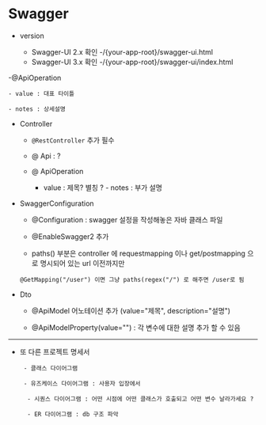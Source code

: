 # Swagger 

- version 

    -	Swagger-UI 2.x 확인
        -/{your-app-root}/swagger-ui.html
    -	Swagger-UI 3.x 확인
        -/{your-app-root}/swagger-ui/index.html

-@ApiOperation

    - value : 대표 타이틀 
    
    - notes : 상세설명 
    
    
- Controller 

    - `@RestController` 추가 필수 

    - @ Api : ? 

    - @ ApiOperation 

         - value : 제목? 별칭 ?
          - notes : 부가 설명 

- SwaggerConfiguration 

    - @Configuration : swagger 설정을 작성해놓은 자바 클래스 파일

    - @EnableSwagger2 추가 

    - paths() 부분은 controller 에 requestmapping 이나 get/postmapping 으로 명시되어 있는 url 이전까지만 
    ``` 
    @GetMapping("/user") 이면 그냥 paths(regex("/") 로 해주면 /user로 됨 
    ```
   
- Dto

    - @ApiModel 어노테이션 추가 (value="제목", description="설명")

    - @ApiModelProperty(value="") : 각 변수에 대한 설명 추가 할 수 있음 

---

- 또 다른 프로젝트 명세서 

       - 클래스 다이어그램

       - 유즈케이스 다이어그램 : 사용자 입장에서 

        - 시퀀스 다이어그램 : 어떤 시점에 어떤 클래스가 호출되고 어떤 변수 날라가세요 ?

        - ER 다이어그램 : db 구조 파악 
